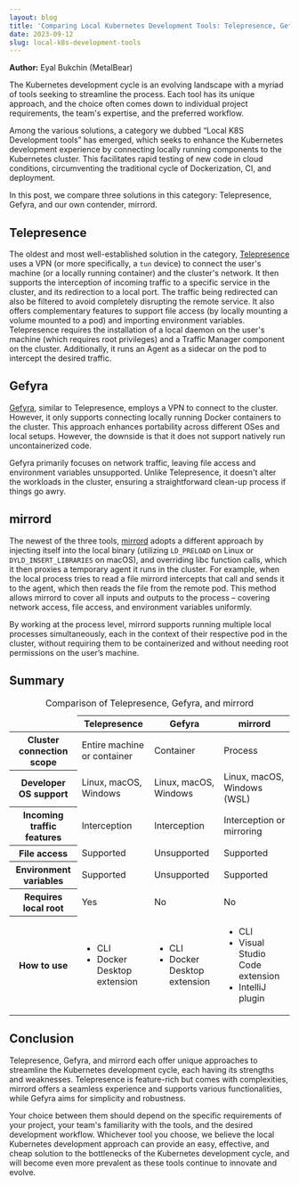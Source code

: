 ```yaml
---
layout: blog
title: 'Comparing Local Kubernetes Development Tools: Telepresence, Gefyra, and mirrord'
date: 2023-09-12
slug: local-k8s-development-tools
---
```


**Author:** Eyal Bukchin (MetalBear)

The Kubernetes development cycle is an evolving landscape with a myriad of tools seeking to streamline the process. Each tool has its unique approach, and the choice often comes down to individual project requirements, the team's expertise, and the preferred workflow.

Among the various solutions, a category we dubbed “Local K8S Development tools” has emerged, which seeks to enhance the Kubernetes development experience by connecting locally running components to the Kubernetes cluster. This facilitates rapid testing of new code in cloud conditions, circumventing the traditional cycle of Dockerization, CI, and deployment.

In this post, we compare three solutions in this category: Telepresence, Gefyra, and our own contender, mirrord.

## Telepresence
The oldest and most well-established solution in the category, [Telepresence](https://www.telepresence.io/) uses a VPN (or more specifically, a `tun` device) to connect the user's machine (or a locally running container) and the cluster's network. It then supports the interception of incoming traffic to a specific service in the cluster, and its redirection to a local port. The traffic being redirected can also be filtered to avoid completely disrupting the remote service. It also offers complementary features to support file access (by locally mounting a volume mounted to a pod) and importing environment variables.
Telepresence requires the installation of a local daemon on the user's machine (which requires root privileges) and a Traffic Manager component on the cluster. Additionally, it runs an Agent as a sidecar on the pod to intercept the desired traffic.



## Gefyra
[Gefyra](https://gefyra.dev/), similar to Telepresence, employs a VPN to connect to the cluster. However, it only supports connecting locally running Docker containers to the cluster. This approach enhances portability across different OSes and local setups. However, the downside is that it does not support natively run uncontainerized code.

Gefyra primarily focuses on network traffic, leaving file access and environment variables unsupported. Unlike Telepresence, it doesn't alter the workloads in the cluster, ensuring a straightforward clean-up process if things go awry.


## mirrord
The newest of the three tools, [mirrord](https://mirrord.dev/) adopts a different approach by injecting itself
into the local binary (utilizing `LD_PRELOAD` on Linux or `DYLD_INSERT_LIBRARIES` on macOS),
and overriding libc function calls, which it then proxies a temporary agent it runs in the cluster.
For example, when the local process tries to read a file mirrord intercepts that call and sends it
to the agent, which then reads the file from the remote pod. This method allows mirrord to cover
all inputs and outputs to the process – covering network access, file access, and
environment variables uniformly.

By working at the process level, mirrord supports running multiple local processes simultaneously, each in the context of their respective pod in the cluster, without requiring them to be containerized and without needing root permissions on the user’s machine. 


## Summary

<table>
<caption>Comparison of Telepresence, Gefyra, and mirrord</caption>
<thead>
<tr>
<td class="empty"></td>
<th>Telepresence</th>
<th>Gefyra</th>
<th>mirrord</th>
</tr>
</thead>
<tbody>
<tr>
<th scope="row">Cluster connection scope</th>
<td>Entire machine or container</td>
<td>Container</td>
<td>Process</td>
</tr>
<tr>
<th scope="row">Developer OS support</th>
<td>Linux, macOS, Windows</td>
<td>Linux, macOS, Windows</td>
<td>Linux, macOS, Windows (WSL)</td>
</tr>
<tr>
<th scope="row">Incoming traffic features</th>
<td>Interception</td>
<td>Interception</td>
<td>Interception or mirroring</td>
</tr>
<tr>
<th scope="row">File access</th>
<td>Supported</td>
<td>Unsupported</td>
<td>Supported</td>
</tr>
<tr>
<th scope="row">Environment variables</th>
<td>Supported</td>
<td>Unsupported</td>
<td>Supported</td>
</tr>
<tr>
<th scope="row">Requires local root</th>
<td>Yes</td>
<td>No</td>
<td>No</td>
</tr>
<tr>
<th scope="row">How to use</th>
<td><ul><li>CLI</li><li>Docker Desktop extension</li></ul></td>
<td><ul><li>CLI</li><li>Docker Desktop extension</li></ul></td>
<td><ul><li>CLI</li><li>Visual Studio Code extension</li><li>IntelliJ plugin</li></ul></td>
</tr>
</tbody>
</table>


## Conclusion
Telepresence, Gefyra, and mirrord each offer unique approaches to streamline the Kubernetes development cycle, each having its strengths and weaknesses. Telepresence is feature-rich but comes with complexities, mirrord offers a seamless experience and supports various functionalities, while Gefyra aims for simplicity and robustness.

Your choice between them should depend on the specific requirements of your project, your team's familiarity with the tools, and the desired development workflow. Whichever tool you choose, we believe the local Kubernetes development approach can provide an easy, effective, and cheap solution to the bottlenecks of the Kubernetes development cycle, and will become even more prevalent as these tools continue to innovate and evolve.
